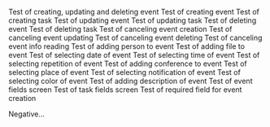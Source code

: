 Test of creating, updating and deleting event
Test of creating event
Test of creating task
Test of updating event
Test of updating task
Test of deleting event
Test of deleting task
Test of canceling event creation
Test of canceling event updating
Test of canceling event deleting
Test of canceling event info reading
Test of adding person to event
Test of adding file to event
Test of selecting date of event
Test of selecting time of event
Test of selecting repetition of event
Test of adding conference to event
Test of selecting place of event
Test of selecting notification of event
Test of selecting color of event
Test of adding description of event
Test of event fields screen
Test of task fields screen
Test of required field for event creation

Negative...
